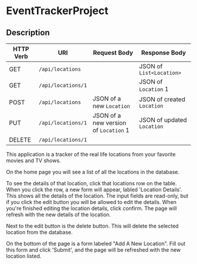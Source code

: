 # EventTrackerProject

## Description


| HTTP Verb | URI                  | Request Body | Response Body |
|-----------|----------------------|--------------|---------------|
| GET       | `/api/locations`    |              | JSON of `List<Location>` |
| GET       | `/api/locations/1` |              | JSON of `Location` 1 |
| POST      | `/api/locations`    | JSON of a new `Location` | JSON of created `Location` |
| PUT       | `/api/locations/1` | JSON of a new version of `Location` 1 | JSON of updated `Location` |
| DELETE    | `/api/locations/1` |              | |


This application is a tracker of the real life locations from your favorite movies and TV shows.

On the home page you will see a list of all the locations in the database.

To see the details of that location, click that locations row on the table.
When you click the row, a new form will appear, labled 'Location Details'. This shows all the details of the location.
The input fields are read-only, but if you click the edit button you will be allowed to edit the details. When you're finished editing the location details, click confirm. The page will refresh with the new details of the location.

Next to the edit button is the delete button. This will delete the selected location from the database.

On the bottom of the page is a form labeled "Add A New Location".
Fill out this form and click 'Submit', and the page will be refreshed with the new location listed.
